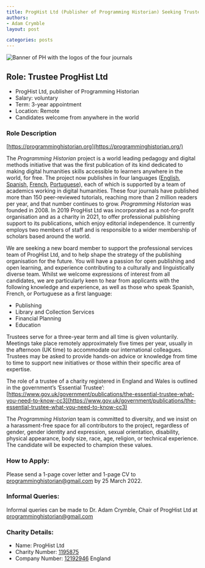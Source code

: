 ```yaml
---
title: ProgHist Ltd (Publisher of Programming Historian) Seeking Trustee
authors: 
- Adam Crymble
layout: post

categories: posts
---
```


<img src="/images/blog/ph-banner-4lang.png" alt="Banner of PH with the logos of the four journals" title="Programming Historian"/>

## Role: Trustee ProgHist Ltd

* ProgHist Ltd, publisher of Programming Historian
* Salary: voluntary
* Term: 3-year appointment
* Location: Remote
* Candidates welcome from anywhere in the world
	

### Role Description

[https://programminghistorian.org](https://programminghistorian.org/)

The *Programming Historian* project is a world leading pedagogy and digital methods initiative that was the first publication of its kind dedicated to making digital humanities skills accessible to learners anywhere in the world, for free. The project now publishes in four languages ([English](https://programminghistorian.org/en/), [Spanish](https://programminghistorian.org/es/), [French](https://programminghistorian.org/fr/), [Portuguese](https://programminghistorian.org/pt/)), each of which is supported by a team of academics working in digital humanities. These four journals have published more than 150 peer-reviewed tutorials, reaching more than 2 million readers per year, and that number continues to grow. *Programming Historian* was founded in 2008. In 2019 ProgHist Ltd was incorporated as a not-for-profit organisation and as a charity in 2021, to offer professional publishing support to its publications, which enjoy editorial independence. It currently employs two members of staff and is responsible to a wider membership of scholars based around the world. 

We are seeking a new board member to support the professional services team of ProgHist Ltd, and to help shape the strategy of the publishing organisation for the future. You will have a passion for open publishing and open learning, and experience contributing to a culturally and linguistically diverse team. Whilst we welcome expressions of interest from all candidates, we are particularly keen to hear from applicants with the following knowledge and experience, as well as those who speak Spanish, French, or Portuguese as a first language:

*	Publishing
*	Library and Collection Services
*	Financial Planning
*	Education

Trustees serve for a three-year term and all time is given voluntarily. Meetings take place remotely approximately five times per year, usually in the afternoon (UK time) to accommodate our international colleagues. Trustees may be asked to provide hands-on advice or knowledge from time to time to support new initiatives or those within their specific area of expertise.

The role of a trustee of a charity registered in England and Wales is outlined in the government’s ‘Essential Trustee’: [https://www.gov.uk/government/publications/the-essential-trustee-what-you-need-to-know-cc3](https://www.gov.uk/government/publications/the-essential-trustee-what-you-need-to-know-cc3)

The *Programming Historian* team is committed to diversity, and we insist on a harassment-free space for all contributors to the project, regardless of gender, gender identity and expression, sexual orientation, disability, physical appearance, body size, race, age, religion, or technical experience. The candidate will be expected to champion these values.

### How to Apply:

Please send a 1-page cover letter and 1-page CV to programminghistorian@gmail.com by 25 March 2022.

### Informal Queries:

Informal queries can be made to Dr. Adam Crymble, Chair of ProgHist Ltd at programminghistorian@gmail.com


### Charity Details:

* Name: ProgHist Ltd
* Charity Number: [1195875](https://register-of-charities.charitycommission.gov.uk/charity-search/-/charity-details/5181272)
* Company Number: [12192946](https://find-and-update.company-information.service.gov.uk/company/12192946) England
